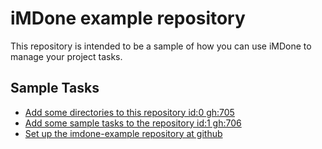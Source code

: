 iMDone example repository
====
This repository is intended to be a sample of how you can use iMDone to manage your project tasks.

Sample Tasks
----
- [Add some directories to this repository id:0 gh:705](#TODO:0)
- [Add some sample tasks to the repository id:1 gh:706](#TODO:30)
- [Set up the imdone-example repository at github](#DONE:0)
